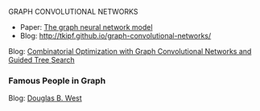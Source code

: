 
GRAPH CONVOLUTIONAL NETWORKS

  * Paper: [The graph neural network model](https://persagen.com/files/misc/scarselli2009graph.pdf) 
  * Blog: http://tkipf.github.io/graph-convolutional-networks/

Blog: [Combinatorial Optimization with Graph Convolutional Networks and Guided Tree Search](https://github.com/intel-isl/nphard)

### <a name="people">Famous People in Graph</a>
  Blog: [Douglas B. West](https://faculty.math.illinois.edu/~west/)
